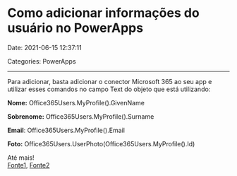# Como adicionar informações do usuário no PowerApps

Date: 2021-06-15 12:37:11

Categories: PowerApps

---

<p>Para adicionar, basta adicionar o conector Microsoft 365 ao seu app e utilizar esses comandos no campo Text do objeto que está utilizando:</p>
<p><strong>Nome:</strong> Office365Users.MyProfile().GivenName</p>
<p><strong>Sobrenome:</strong> Office365Users.MyProfile().Surname</p>
<p><strong>Email</strong>: Office365Users.MyProfile().Email</p>
<p><strong>Foto:</strong> Office365Users.UserPhoto(Office365Users.MyProfile().Id)</p>
<p>Até mais!<br />
<a href="https://docs.microsoft.com/pt-br/powerapps/maker/canvas-apps/functions/function-user">Fonte1</a>, <a href="https://docs.microsoft.com/en-us/powerapps/maker/canvas-apps/connections/connection-office365-users">Fonte2</a></p>
